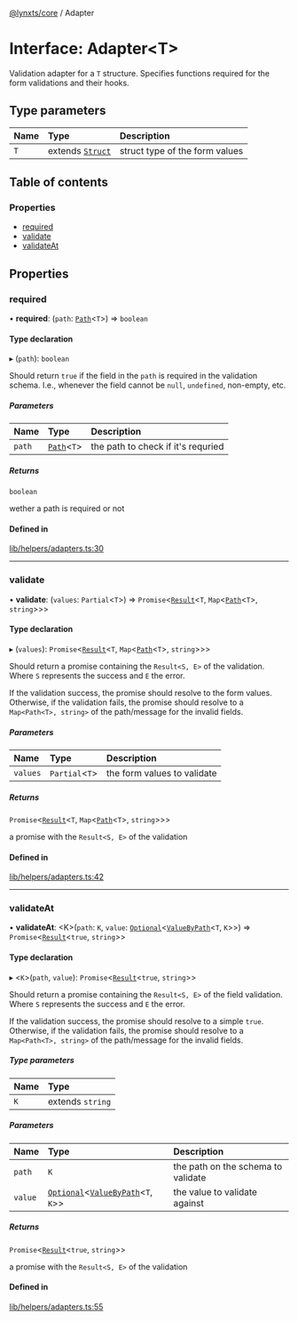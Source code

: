 [@lynxts/core](../README.md) / Adapter

# Interface: Adapter<T\>

Validation adapter for a `T` structure. Specifies functions required for the
form validations and their hooks.

## Type parameters

| Name | Type | Description |
| :------ | :------ | :------ |
| `T` | extends [`Struct`](../README.md#struct) | struct type of the form values |

## Table of contents

### Properties

- [required](Adapter.md#required)
- [validate](Adapter.md#validate)
- [validateAt](Adapter.md#validateat)

## Properties

### required

• **required**: (`path`: [`Path`](../README.md#path)<`T`\>) => `boolean`

#### Type declaration

▸ (`path`): `boolean`

Should return `true` if the field in the `path` is required in the
validation schema. I.e., whenever the field cannot be `null`,
`undefined`, non-empty, etc.

##### Parameters

| Name | Type | Description |
| :------ | :------ | :------ |
| `path` | [`Path`](../README.md#path)<`T`\> | the path to check if it's requried |

##### Returns

`boolean`

wether a path is required or not

#### Defined in

[lib/helpers/adapters.ts:30](https://github.com/JoseLion/lynxts/blob/main/packages/core/src/lib/helpers/adapters.ts#L30)

___

### validate

• **validate**: (`values`: `Partial`<`T`\>) => `Promise`<[`Result`](../README.md#result)<`T`, `Map`<[`Path`](../README.md#path)<`T`\>, `string`\>\>\>

#### Type declaration

▸ (`values`): `Promise`<[`Result`](../README.md#result)<`T`, `Map`<[`Path`](../README.md#path)<`T`\>, `string`\>\>\>

Should return a promise containing the `Result<S, E>` of the validation.
Where `S` represents the success and `E` the error.

If the validation success, the promise should resolve to the form values.
Otherwise, if the validation fails, the promise should resolve to a
`Map<Path<T>, string>` of the path/message for the invalid fields.

##### Parameters

| Name | Type | Description |
| :------ | :------ | :------ |
| `values` | `Partial`<`T`\> | the form values to validate |

##### Returns

`Promise`<[`Result`](../README.md#result)<`T`, `Map`<[`Path`](../README.md#path)<`T`\>, `string`\>\>\>

a promise with the `Result<S, E>` of the validation

#### Defined in

[lib/helpers/adapters.ts:42](https://github.com/JoseLion/lynxts/blob/main/packages/core/src/lib/helpers/adapters.ts#L42)

___

### validateAt

• **validateAt**: <K\>(`path`: `K`, `value`: [`Optional`](../README.md#optional)<[`ValueByPath`](../README.md#valuebypath)<`T`, `K`\>\>) => `Promise`<[`Result`](../README.md#result)<``true``, `string`\>\>

#### Type declaration

▸ <`K`\>(`path`, `value`): `Promise`<[`Result`](../README.md#result)<``true``, `string`\>\>

Should return a promise containing the `Result<S, E>` of the field
validation. Where `S` represents the success and `E` the error.

If the validation success, the promise should resolve to a simple `true`.
Otherwise, if the validation fails, the promise should resolve to a
`Map<Path<T>, string>` of the path/message for the invalid fields.

##### Type parameters

| Name | Type |
| :------ | :------ |
| `K` | extends `string` |

##### Parameters

| Name | Type | Description |
| :------ | :------ | :------ |
| `path` | `K` | the path on the schema to validate |
| `value` | [`Optional`](../README.md#optional)<[`ValueByPath`](../README.md#valuebypath)<`T`, `K`\>\> | the value to validate against |

##### Returns

`Promise`<[`Result`](../README.md#result)<``true``, `string`\>\>

a promise with the `Result<S, E>` of the validation

#### Defined in

[lib/helpers/adapters.ts:55](https://github.com/JoseLion/lynxts/blob/main/packages/core/src/lib/helpers/adapters.ts#L55)
